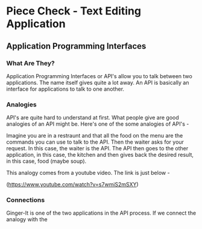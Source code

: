 # Piece Check - Text Editing Application
## Application Programming Interfaces
### What Are They?

Application Programming Interfaces or API's allow you to talk between two applications. The name itself gives quite a lot away. An API is basically an interface for applications to talk to one another.

### Analogies

API's are quite hard to understand at first. What people give are good analogies of an API might be. Here's one of the some analogies of API's -

Imagine you are in a restraunt and that all the food on the menu are the commands you can use to talk to the API. Then the waiter asks for your request. In this case, the waiter is the API. The API then goes to the other application, in this case, the kitchen and then gives back the desired result, in this case, food (maybe soup).

This analogy comes from a youtube video. The link is just below -

(https://www.youtube.com/watch?v=s7wmiS2mSXY)

### Connections

Ginger-It is one of the two applications in the API process. If we connect the analogy with the 

